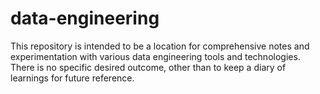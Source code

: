 # data-engineering
This repository is intended to be a location for comprehensive notes and experimentation with various data engineering tools and technologies. There is no specific desired outcome, other than to keep a diary of learnings for future reference.
